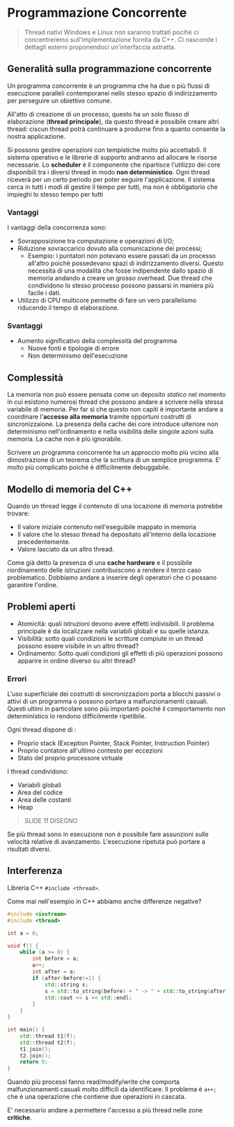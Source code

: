# Programmazione Concorrente

> Thread nativi Windows e Linux non saranno trattati pocihè ci concentreremo sull'implementazione fornita da C++. Ci nasconde i dettagli esterni proponendoci un'interfaccia astratta.

## Generalità sulla programmazione concorrente

Un programma concorrente è un programma che ha due o più flussi di esecuzione paralleli contemporanei nello stesso spazio di indirizzamento per perseguire un obiettivo comune.

All'atto di creazione di un processo, questo ha un solo flusso di elaborazione (**thread principale**), da questo thread è possibile creare altri thread: ciscun thread potrà continuare a produrne fino a quanto consente la nostra applicazione.

Si possono gestire operazioni con tempistiche molto più accettabili. Il sistema operativo e le librerie di supporto andranno ad allocare le risorse necessarie. Lo **scheduler** è il componente che ripartisce l'utilizzo dei core disponibili tra i diversi thread in modo **non deterministico**. Ogni thread riceverà per un certo periodo per poter eeguire l'applicazione. Il sistema cerca in tutti i modi di gestire il tempo per tutti, ma non è obbligatorio che impieghi lo stesso tempo per tutti

### Vantaggi

I vantaggi della concorrenza sono:

- Sovrapposizione tra computazione e operazioni di I/O;
- Riduzione sovraccarico dovuto alla comunicazione dei processi;
  - Esempio: i puntatori non potevano essere passati da un processo all'altro poichè possedevano spazi di indirizzamento diversi. Questo necessita di una modalità che fosse indipendente dallo spazio di memoria andando a creare un grosso overhead. Due thread che condividono lo stesso processo possono passarsi in maniera più facile i dati. 
- Utilizzo di CPU multicore permette di fare un vero parallelismo riducendo il tempo di elaborazione.


### Svantaggi

- Aumento significativo della complessità del programma
  - Nuove fonti e tipologie di errore
  - Non determinismo dell'esecuzione

## Complessità

La memoria non può essere pensata come un deposito *statico* nel momento in cui esistono numerosi thread che possono andare a scrivere nella stessa variabile di memoria.
Per far sì che questo non capiti è importante andare a coordinare l'**accesso alla memoria** tramite opportuni costrutti di sincronizzaione. La presenza della cache dei core introduce ulteriore non determinismo nell'ordinamento e nella visibilità delle singole azioni sulla memoria. La cache non è più ignorabile.

Scrivere un programma concorrente ha un approccio molto più vicino alla dimostrazione di un teorema che la scrittura di un semplice programma. E' molto più complicato poichè è difficilmente debuggabile.

## Modello di memoria del C++

Quando un thread legge il contenuto di una locazione di memoria potrebbe trovare:

-  Il valore iniziale contenuto nell'eseguibile mappato in memoria
- Il valore che lo stesso thread ha depositato all'interno della locazione precedentemente.
- Valore lasciato da un altro thread.

Come già detto la presenza di una **cache hardware** e il possibile riordinamento delle istruzioni contribuiscono a rendere il terzo caso problematico. Dobbiamo andare a inserire degli operatori che ci possano garantire l'ordine.

## Problemi aperti

- Atomicità: quali istruzioni devono avere effetti indivisibili. Il problema principale è da localizzare nella variabili globali e su quelle istanza.
- Visibilità: sotto quali condizioni le scritture compiute in un thread possono essere visibile in un altro thread?
- Ordinamento: Sotto quali condizioni gli effetti di più operazioni possono apparire in ordine diverso su altri thread?

### Errori

L'uso superficiale dei costrutti di sincronizzazioni porta a blocchi passivi o attivi di un programma o possono portare a malfunzionamenti casuali. Questi ultimi in particolare sono più importanti poichè il comportamento non deterministico lo rendono difficilmente ripetibile.

Ogni thread dispone di :

- Proprio stack (Exception Pointer, Stack Pointer, Instruction Pointer)
- Proprio contatore all'ultimo contesto per eccezioni
- Stato del proprio processore virtuale

I thread condividono:

- Variabili globali
- Area del codice
- Area delle costanti
- Heap

> SLIDE 11 DISEGNO

Se più thread sono in esecuzione non è possibile fare assunzioni sulle velocità relative di avanzamento. L'esecuzione ripetuta può portare a risultati diversi.


## Interferenza


Libreria C++ `#include <thread>`.

Come mai nell'esempio in C++ abbiamo anche differenze negative?

```c++
#include <iostream>
#include <thread>

int a = 0;

void f() {
    while (a >= 0) {
        int before = a;
        a++;
        int after = a;
        if (after-before!=1) {
            std::string s;
            s = std::to_string(before) + " -> " + std::to_string(after) + "(" + std::to_string(after-before) + ")";
            std::cout << s << std::endl;
        }
    }
}

int main() {
    std::thread t1(f);
    std::thread t2(f);
    t1.join();
    t2.join();
    return 0;
}
```
Quando più processi fanno read/modify/write che comporta malfunzionamenti casuali molto difficili da identificare. Il problema è `a++;` che è una operazione che contiene due operazioni in cascata.

E' necessario andare a permettere l'accesso a più thread nelle zone **critiche**.